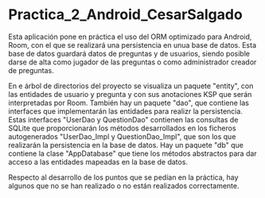 # Practica_2_Android_CesarSalgado

Esta aplicación pone en práctica el uso del ORM optimizado para Android, Room, con el que se realizará una persistencia en unua base de datos. 
Esta base de datos guardará datos de preguntas y de usuarios, siendo posible darse de alta como jugador de las preguntas o como administrador
creador de preguntas.

En e árbol de directorios del proyecto se visualiza un paquete "entity", con las entidades de usuario y pregunta y con sus anotaciones KSP que
serán interpretadas por Room. También hay un paquete "dao", que contiene las interfaces que implementarán las entidades para realizr la persistencia.
Estas interfaces "UserDao y QuestionDao" contienen las consultas de SQLite que proporcionarán los métodos desarrollados en los ficheros autogenerados 
"UserDao_Impl y QuestionDao_Impl", que son los que realizarán la persistencia en la base de datos. Hay un paquete "db" que contiene la clase "AppDatabase"
que tiene los métodos abstractos para dar acceso a las entidades mapeadas en la base de datos.

Respecto al desarrollo de los puntos que se pedían en la práctica, hay algunos que no se han realizado o no están realizados correctamente.
